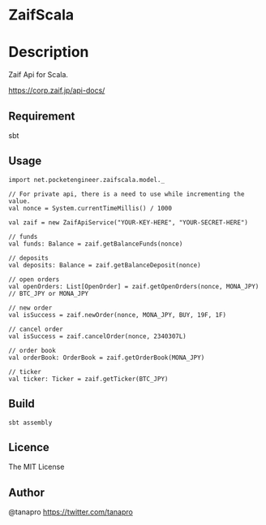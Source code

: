 ZaifScala
===

# Description
Zaif Api for Scala.

https://corp.zaif.jp/api-docs/

## Requirement
sbt

## Usage
    import net.pocketengineer.zaifscala.model._

    // For private api, there is a need to use while incrementing the value.
    val nonce = System.currentTimeMillis() / 1000

    val zaif = new ZaifApiService("YOUR-KEY-HERE", "YOUR-SECRET-HERE")

    // funds
    val funds: Balance = zaif.getBalanceFunds(nonce)

    // deposits
    val deposits: Balance = zaif.getBalanceDeposit(nonce)

    // open orders
    val openOrders: List[OpenOrder] = zaif.getOpenOrders(nonce, MONA_JPY) // BTC_JPY or MONA_JPY

    // new order
    val isSuccess = zaif.newOrder(nonce, MONA_JPY, BUY, 19F, 1F)

    // cancel order
    val isSuccess = zaif.cancelOrder(nonce, 2340307L)

    // order book
    val orderBook: OrderBook = zaif.getOrderBook(MONA_JPY)

    // ticker
    val ticker: Ticker = zaif.getTicker(BTC_JPY)

## Build
`sbt assembly`

## Licence
The MIT License

## Author
@tanapro
https://twitter.com/tanapro

